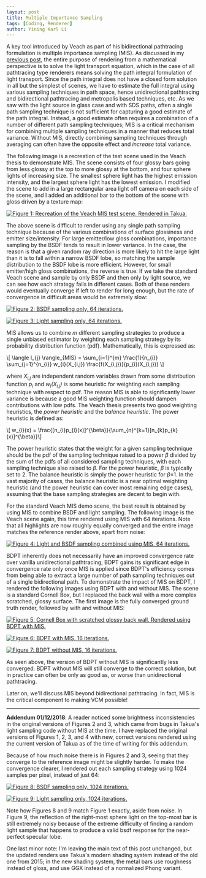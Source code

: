 ```yaml
---
layout: post
title: Multiple Importance Sampling
tags: [Coding, Renderer]
author: Yining Karl Li
---
```


A key tool introduced by Veach as part of his bidirectional pathtracing formulation is multiple importance sampling (MIS). As discussed in my [previous post](), the entire purpose of rendering from a mathematical perspective is to solve the light transport equation, which in the case of all pathtracing type renderers means solving the path integral formulation of light transport. Since the path integral does not have a closed form solution in all but the simplest of scenes, we have to estimate the full integral using various sampling techniques in path space, hence unidirectional pathtracing and bidirectional pathtracing and metropolis based techniques, etc. As we saw with the light source in glass case and with SDS paths, often a single path sampling technique is not sufficient for capturing a good estimate of the path integral. Instead, a good estimate often requires a combination of a number of different path sampling techniques; MIS is a critical mechanism for combining multiple sampling techniques in a manner that reduces total variance. Without MIS, directly combining sampling techniques through averaging can often have the opposite effect and *increase* total variance.

The following image is a recreation of the test scene used in the Veach thesis to demonstrate MIS. The scene consists of four glossy bars going from less glossy at the top to more glossy at the bottom, and four sphere lights of increasing size. The smallest sphere light has the highest emission intensity, and the largest sphere light has the lowest emission. I modified the scene to add in a large rectangular area light off camera on each side of the scene, and I added an additional bar to the bottom of the scene with gloss driven by a texture map:

[![Figure 1: Recreation of the Veach MIS test scene. Rendered in Takua.]({{site.url}}/content/images/2015/Feb/preview/veach.bdpt.jpg)]({{site.url}}/content/images/2015/Feb/veach.bdpt.png)

The above scene is difficult to render using any single path sampling technique because of the various combinations of surface glossiness and emitter size/intensity. For large emitter/low gloss combinations, importance sampling by the BSDF tends to result in lower variance. In the case, the reason is that a given random ray direction is more likely to hit the large light than it is to fall within a narrow BSDF lobe, so matching the sample distribution to the BSDF lobe is more efficient. However, for small emitter/high gloss combinations, the reverse is true. If we take the standard Veach scene and sample by only BSDF and then only by light source, we can see how each strategy fails in different cases. Both of these renders would eventually converge if left to render for long enough, but the rate of convergence in difficult areas would be extremely slow:

[![Figure 2: BSDF sampling only, 64 iterations.]({{site.url}}/content/images/2015/Feb/preview/veach_bsdfsample.bdpt.jpg)]({{site.url}}/content/images/2015/Feb/veach_bsdfsample.bdpt.png)

[![Figure 3: Light sampling only, 64 iterations.]({{site.url}}/content/images/2015/Feb/preview/veach_lightsample.bdpt.jpg)]({{site.url}}/content/images/2015/Feb/veach_lightsample.bdpt.png)

MIS allows us to combine *m* different sampling strategies to produce a single unbiased estimator by weighting each sampling strategy by its probability distribution function (pdf). Mathematically, this is expressed as:

<div>\[ \langle I_{j} \rangle_{MIS} = \sum_{i=1}^{m} \frac{1}{n_{i}} \sum_{j=1}^{n_{i}} w_{i}(X_{i,j}) \frac{f(X_{i,j})}{p_{i}(X_{i,j})} \]</div>

where *X<sub>i,j</sub>* are independent random variables drawn from some distribution function *p<sub>i</sub>* and *w<sub>i</sub>(X<sub>i,j</sub>)* is some heuristic for weighting each sampling technique with respect to pdf. The reason MIS is able to significantly lower variance is because a good MIS weighting function should dampen contributions with low pdfs. The Veach thesis presents two good weighting heuristics, the *power heuristic* and the *balance heuristic*. The power heuristic is defined as:

<div>\[ w_{i}(x) = \frac{[n_{i}p_{i}(x)]^{\beta}}{\sum_{n}^{k=1}[n_{k}p_{k}(x)]^{\beta}}\]</div>

The power heuristic states that the weight for a given sampling technique should be the pdf of the sampling technique raised to a power *β* divided by the sum of the pdfs of all considered sampling techniques, with each sampling technique also raised to *β*. For the power heuristic, *β* is typically set to 2. The balance heuristic is simply the power heuristic for *β*=1. In the vast majority of cases, the balance heuristic is a near optimal weighting heuristic (and the power heuristic can cover most remaining edge cases), assuming that the base sampling strategies are decent to begin with.

For the standard Veach MIS demo scene, the best result is obtained by using MIS to combine BSDF and light sampling. The following image is the Veach scene again, this time rendered using MIS with 64 iterations. Note that all highlights are now roughly equally converged and the entire image matches the reference render above, apart from noise:

[![Figure 4: Light and BSDF sampling combined using MIS, 64 iterations.]({{site.url}}/content/images/2015/Feb/preview/veach_bothsample.bdpt.jpg)]({{site.url}}/content/images/2015/Feb/veach_bothsample.bdpt.png)

BDPT inherently does not necessarily have an improved convergence rate over vanilla unidirectional pathtracing; BDPT gains its significant edge in convergence rate only once MIS is applied since BDPT's efficiency comes from being able to extract a large number of path sampling techniques out of a single bidirectional path. To demonstrate the impact of MIS on BDPT, I rendered the following images using BDPT with and without MIS. The scene is a standard Cornell Box, but I replaced the back wall with a more complex scratched, glossy surface. The first image is the fully converged ground truth render, followed by with and without MIS:

[![Figure 5: Cornell Box with scratched glossy back wall. Rendered using BDPT with MIS.]({{site.url}}/content/images/2015/Feb/preview/gloss_groundtruth.jpg)]({{site.url}}/content/images/2015/Feb/gloss_groundtruth.png)

[![Figure 6: BDPT with MIS, 16 iterations.]({{site.url}}/content/images/2015/Feb/preview/gloss_mis.bdpt.jpg)]({{site.url}}/content/images/2015/Feb/gloss_mis.bdpt.png)

[![Figure 7: BDPT without MIS, 16 iterations.]({{site.url}}/content/images/2015/Feb/preview/gloss_nomis.bdpt.jpg)]({{site.url}}/content/images/2015/Feb/gloss_nomis.bdpt.png)

As seen above, the version of BDPT without MIS is significantly less converged. BDPT without MIS will still converge to the correct solution, but in practice can often be only as good as, or worse than unidirectional pathtracing.

Later on, we'll discuss MIS beyond bidirectional pathtracing. In fact, MIS is the critical component to making VCM possible!

---

**Addendum 01/12/2018**: A reader noticed some brightness inconsistencies in the original versions of Figures 2 and 3, which came from bugs in Takua's light sampling code without MIS at the time.
I have replaced the original versions of Figures 1, 2, 3, and 4 with new, correct versions rendered using the current version of Takua as of the time of writing for this addendum.

Because of how much noise there is in Figures 2 and 3, seeing that they converge to the reference image might be slightly harder.
To make the convergence clearer, I rendered out each sampling strategy using 1024 samples per pixel, instead of just 64:

[![Figure 8: BSDF sampling only, 1024 iterations.]({{site.url}}/content/images/2015/Feb/preview/veach_bsdfsample.bdpt.hq.jpg)]({{site.url}}/content/images/2015/Feb/veach_bsdfsample.bdpt.hq.png)

[![Figure 9: Light sampling only, 1024 iterations.]({{site.url}}/content/images/2015/Feb/preview/veach_lightsample.bdpt.hq.jpg)]({{site.url}}/content/images/2015/Feb/veach_lightsample.bdpt.hq.png)

Note how Figures 8 and 9 match Figure 1 exactly, aside from noise.
In Figure 9, the reflection of the right-most sphere light on the top-most bar is still extremely noisy because of the extreme difficulty of finding a random light sample that happens to produce a valid bsdf response for the near-perfect specular lobe.

One last minor note: I'm leaving the main text of this post unchanged, but the updated renders use Takua's modern shading system instead of the old one from 2015; in the new shading system, the metal bars use roughness instead of gloss, and use GGX instead of a normalized Phong variant.

